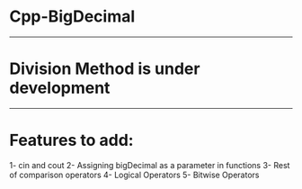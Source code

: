 # Cpp-BigDecimal
---
# Division Method is under development
---
# Features to add:
1- cin and cout <bigDecimal>
2- Assigning bigDecimal as a parameter in functions
3- Rest of comparison operators
4- Logical Operators
5- Bitwise Operators
